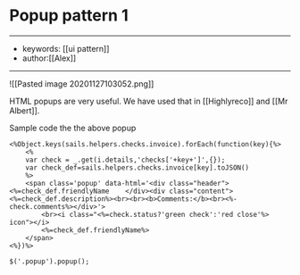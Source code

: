 # Popup pattern 1
---
- keywords: [[ui pattern]]
- author:[[Alex]]
---
![[Pasted image 20201127103052.png]]

HTML popups are very useful. We have used that in [[Highlyreco]] and [[Mr Albert]]. 

Sample code the the above popup
```
<%Object.keys(sails.helpers.checks.invoice).forEach(function(key){%>
	<%
	var check = _.get(i.details,'checks['+key+']',{});
	var check_def=sails.helpers.checks.invoice[key].toJSON()
	%>
	<span class='popup' data-html='<div class="header"><%=check_def.friendlyName 	</div><div class="content"><%=check_def.description%><br><br><b>Comments:</b><br><%-check.comments%></div>'>
		<br><i class="<%=check.status?'green check':'red close'%> icon"></i>
		<%=check_def.friendlyName%>
	</span>
<%})%>

```

```
$('.popup').popup();
```